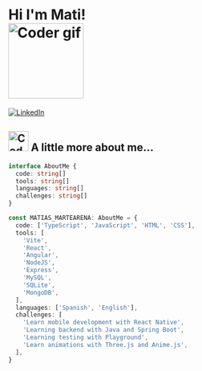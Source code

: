 # Hi I'm Mati! <img style="display: block;" src="https://media2.giphy.com/media/v1.Y2lkPTc5MGI3NjExcjE0cjJydWpkNjUwaTB3a3U2a3d0cTBudmhteHRxaXk5M2p2OTU5NCZlcD12MV9pbnRlcm5hbF9naWZfYnlfaWQmY3Q9dHM/qEqiI3Oq7vBkoE236M/100.webp" alt="Coder gif" width="150" height="auto" />

[![LinkedIn](https://img.shields.io/badge/LinkedIn-MatiasMartearena-blue)](https://www.linkedin.com/in/matias-martearena/)

## <img src="https://media4.giphy.com/media/v1.Y2lkPTc5MGI3NjExYXhqbGNuN2IzNWo2M3JhcGZ6aWFoY2R6aHMxZ3J4cXRoMzhqYXFtcyZlcD12MV9pbnRlcm5hbF9naWZfYnlfaWQmY3Q9cw/Zebztgv7jmkoLe1DoY/giphy.webp" alt="Coder gif" width="40" height="auto" /> A little more about me...

```typescript
interface AboutMe {
  code: string[]
  tools: string[]
  languages: string[]
  challenges: string[]
}

const MATIAS_MARTEARENA: AboutMe = {
  code: ['TypeScript', 'JavaScript', 'HTML', 'CSS'],
  tools: [
    'Vite',
    'React',
    'Angular',
    'NodeJS',
    'Express',
    'MySQL',
    'SQLite',
    'MongoDB',
  ],
  languages: ['Spanish', 'English'],
  challenges: [
    'Learn mobile development with React Native',
    'Learning backend with Java and Spring Boot',
    'Learning testing with Playground',
    'Learn animations with Three.js and Anime.js',
  ],
}
```
